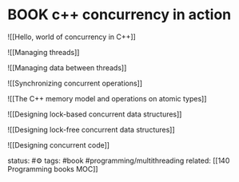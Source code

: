 
# BOOK c++ concurrency in action

![[Hello, world of concurrency in C++]]


![[Managing threads]]

![[Managing data between threads]]


![[Synchronizing concurrent operations]]


![[The C++ memory model and operations on atomic types]]


![[Designing lock-based concurrent data structures]]

![[Designing lock-free concurrent data structures]]

![[Designing concurrent code]]





status: #⚙️ 
tags: #book #programming/multithreading 
related: [[140 Programming books MOC]]
